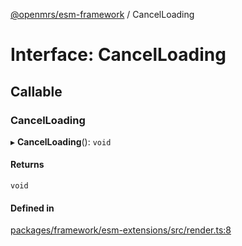[@openmrs/esm-framework](../API.md) / CancelLoading

# Interface: CancelLoading

## Callable

### CancelLoading

▸ **CancelLoading**(): `void`

#### Returns

`void`

#### Defined in

[packages/framework/esm-extensions/src/render.ts:8](https://github.com/mccarthyaaron/openmrs-esm-core/blob/main/packages/framework/esm-extensions/src/render.ts#L8)
